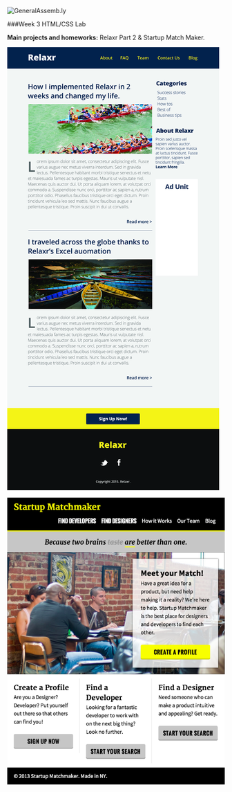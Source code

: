 ![GeneralAssemb.ly](https://github.com/generalassembly/ga-ruby-on-rails-for-devs/raw/master/images/ga.png "GeneralAssemb.ly")

###Week 3 HTML/CSS Lab

__Main projects and homeworks:__ Relaxr Part 2 & Startup Match Maker.

![](Assignments/relaxr_blog/starter_code/images/relaxr_blog.jpg)


![](Assignments/startup_matchmaker/starter_code/images/startup_matchmaker.png)
